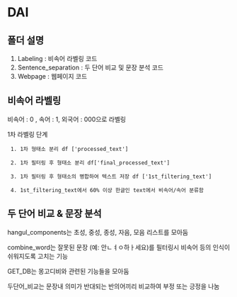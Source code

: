 # DAI

## 폴더 설명
1. Labeling : 비속어 라벨링 코드
2. Sentence_separation : 두 단어 비교 및 문장 분석 코드
3. Webpage : 웹페이지 코드 

## 비속어 라벨링
비속어 : 0 , 속어 : 1, 외국어 : 000으로 라벨링 

1차 라벨링 단계 

     1. 1차 형태소 분리 df ['processed_text']

     2. 1차 필터링 후 형태소 분리 df['final_processed_text']

     3. 1차 필터링 후 형태소의 병합하여 텍스트 저장 df ['1st_filtering_text']

     4. 1st_filtering_text에서 60% 이상 한글인 text에서 비속어/속어 분류함


## 두 단어 비교 & 문장 분석 

hangul_components는 초성, 중성, 종성, 자음, 모음 리스트를 모아둠

combine_word는 잘못된 문장 (예: 안ㄴㅕㅇ하ㅏ세요)를 필터링시 비속어 등의 인식이 쉬워지도록 고치는 기능

GET_DB는 몽고디비와 관련된 기능들을 모아둠

두단어_비교는 문장내 의미가 반대되는 반의어끼리 비교하여 부정 또는 긍정을 나눔
